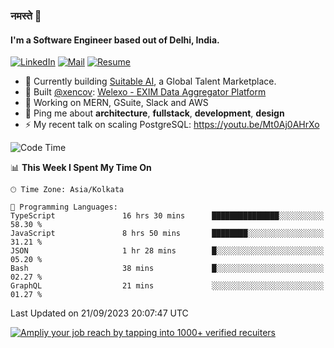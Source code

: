 ### नमस्ते 🙏

#### I'm a Software Engineer based out of Delhi, India.

[![LinkedIn](https://img.shields.io/badge/linkedin-%230077B5.svg)](https://linkedin.com/in/sambhav2612)
[![Mail](https://img.shields.io/badge/gmail-D14836)](mailto:sambhavjain2612@gmail.com)
[![Resume](https://img.shields.io/badge/resume-%23#FFFF00.svg)](https://mega.nz/file/IjA3yaoB#BFfQg1-aKva0piAd_wWs8Hf5dlnYRQ2ZkwtYwNMzBhA)

- 🏢 Currently building [Suitable AI](https://suitable.ai), a Global Talent Marketplace.
- 💅 Built [@xencov](https://github.com/xencov): [Welexo - EXIM Data Aggregator Platform](https://welexo.com)
- 🌱 Working on MERN, GSuite, Slack and AWS
- 💬 Ping me about **architecture**, **fullstack**, **development**, **design**
- ⚡️ My recent talk on scaling PostgreSQL: https://youtu.be/Mt0Aj0AHrXo

<!--START_SECTION:waka-->
![Code Time](http://img.shields.io/badge/Code%20Time-3%2C724%20hrs%2022%20mins-blue)

📊 **This Week I Spent My Time On** 

```text
🕑︎ Time Zone: Asia/Kolkata

💬 Programming Languages: 
TypeScript               16 hrs 30 mins      ███████████████░░░░░░░░░░   58.30 % 
JavaScript               8 hrs 50 mins       ████████░░░░░░░░░░░░░░░░░   31.21 % 
JSON                     1 hr 28 mins        █░░░░░░░░░░░░░░░░░░░░░░░░   05.20 % 
Bash                     38 mins             █░░░░░░░░░░░░░░░░░░░░░░░░   02.27 % 
GraphQL                  21 mins             ░░░░░░░░░░░░░░░░░░░░░░░░░   01.27 % 
```


 Last Updated on 21/09/2023 20:07:47 UTC
<!--END_SECTION:waka-->

[![Ampliy your job reach by tapping into 1000+ verified recuiters](https://user-images.githubusercontent.com/19583619/212717528-45b497fd-e886-4452-90fe-93829667bd63.png)](https://suitable.ai)

